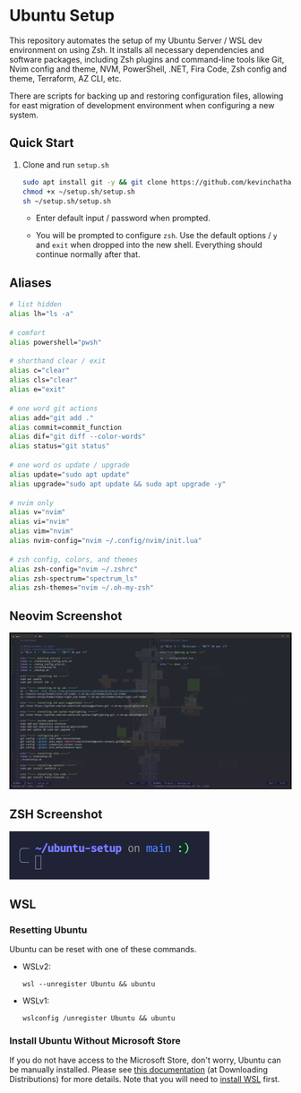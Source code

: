 # Ubuntu Setup 

This repository automates the setup of my Ubuntu Server / WSL dev environment on using Zsh. It installs all necessary dependencies and software packages, including Zsh plugins and command-line tools like Git, Nvim config and theme, NVM, PowerShell, .NET, Fira Code, Zsh config and theme, Terraform, AZ CLI, etc. 

There are scripts for backing up and restoring configuration files, allowing for east migration of development environment when configuring a new system.

## Quick Start

1. Clone and run `setup.sh`

    ```bash
    sudo apt install git -y && git clone https://github.com/kevinchatham/setup.sh ~/setup.sh
    chmod +x ~/setup.sh/setup.sh
    sh ~/setup.sh/setup.sh
    ```

    - Enter default input / password when prompted.

    - You will be prompted to configure `zsh`. Use the default options / `y` and `exit` when dropped into the new shell. Everything should continue normally after that.

## Aliases

```bash
# list hidden
alias lh="ls -a"

# comfort
alias powershell="pwsh"

# shorthand clear / exit
alias c="clear"
alias cls="clear"
alias e="exit"

# one word git actions
alias add="git add ."
alias commit=commit_function
alias dif="git diff --color-words"
alias status="git status"

# one word os update / upgrade
alias update="sudo apt update"
alias upgrade="sudo apt update && sudo apt upgrade -y"

# nvim only
alias v="nvim"
alias vi="nvim"
alias vim="nvim"
alias nvim-config="nvim ~/.config/nvim/init.lua"

# zsh config, colors, and themes
alias zsh-config="nvim ~/.zshrc"
alias zsh-spectrum="spectrum_ls"
alias zsh-themes="nvim ~/.oh-my-zsh"
```

## Neovim Screenshot

![nvim](images/nvim.png)

## ZSH Screenshot
![zsh](images/zsh.png)

## WSL

### Resetting Ubuntu

Ubuntu can be reset with one of these commands.

- WSLv2:

    ```batch
    wsl --unregister Ubuntu && ubuntu
    ```

- WSLv1:

    ```batch
    wslconfig /unregister Ubuntu && ubuntu
    ```

### Install Ubuntu Without Microsoft Store

If you do not have access to the Microsoft Store, don't worry, Ubuntu can be manually installed. Please see [this documentation](https://docs.microsoft.com/en-us/windows/wsl/install-manual) (at Downloading Distributions) for more details. Note that you will need to [install WSL](https://docs.microsoft.com/en-us/windows/wsl/install) first.
